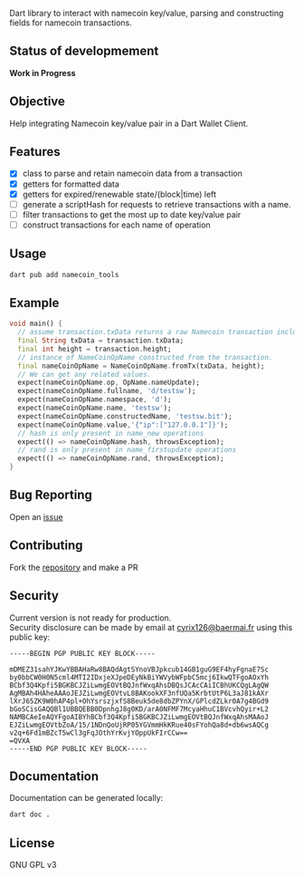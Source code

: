 
Dart library to interact with namecoin key/value, parsing and constructing fields for namecoin transactions.

## Status of developmement

**Work in Progress**

## Objective

Help integrating Namecoin key/value pair in a Dart Wallet Client.

## Features

- [x] class to parse and retain namecoin data from a transaction
- [x] getters for formatted data
- [x] getters for expired/renewable state/(block|time) left
- [ ] generate a scriptHash for requests to retrieve transactions with a name.
- [ ] filter transactions to get the most up to date key/value pair 
- [ ] construct transactions for each name of operation

## Usage

```bash
dart pub add namecoin_tools 
```
## Example

```dart
void main() {
  // assume transaction.txData returns a raw Namecoin transaction including a name_update operation, and .height returns the block height of the transaction.
  final String txData = transaction.txData;
  final int height = transaction.height;
  // instance of NameCoinOpName constructed from the transaction.
  final nameCoinOpName = NameCoinOpName.fromTx(txData, height);
  // We can get any related values.
  expect(nameCoinOpName.op, OpName.nameUpdate);
  expect(nameCoinOpName.fullname, 'd/testsw');
  expect(nameCoinOpName.namespace, 'd');
  expect(nameCoinOpName.name, 'testsw');
  expect(nameCoinOpName.constructedName, 'testsw.bit');
  expect(nameCoinOpName.value,'{"ip":["127.0.0.1"]}');
  // hash is only present in name_new operations
  expect(() => nameCoinOpName.hash, throwsException);
  // rand is only present in name_firstupdate operations
  expect(() => nameCoinOpName.rand, throwsException);
}
```
## Bug Reporting

Open an [issue](https://github.com/Cyrix126/dart_namecoin_tools/issues)

## Contributing

Fork the [repository](https://github.com/Cyrix126/dart_namecoin_tools) and make a PR

## Security

Current version is not ready for production.  
Security disclosure can be made by email at [cyrix126@baermai.fr](mail:cyrix126@baermail.fr) using this public key:

```
-----BEGIN PGP PUBLIC KEY BLOCK-----

mDMEZ31sahYJKwYBBAHaRw8BAQdAgtSYnoVBJpkcub14GB1guG9EF4hyFgnaE7Sc
by0bbCW0H0N5cml4MTI2IDxjeXJpeDEyNkBiYWVybWFpbC5mcj6IkwQTFgoAOxYh
BCbf3Q4Kpfi5BGKBCJZiLwmgEOVtBQJnfWxqAhsDBQsJCAcCAiICBhUKCQgLAgQW
AgMBAh4HAheAAAoJEJZiLwmgEOVtvL8BAKookXF3nfUQa5KrbtUtP6L3aJ81kAXr
lXrJ65ZK9W0hAP4pl+OhYsrszjxfS8Beuk5de8dbZPYnX/GPlcdZLkr0A7g4BGd9
bGoSCisGAQQBl1UBBQEBB0DpnhgJ8g0KD/arA0NFMF7McyaHhuC1BVcvhQyir+L2
NAMBCAeIeAQYFgoAIBYhBCbf3Q4Kpfi5BGKBCJZiLwmgEOVtBQJnfWxqAhsMAAoJ
EJZiLwmgEOVtbZoA/15/1NDnQoUjRP05YGVmmHkKRue40sFYohQa8d+db6wsAQCg
v2q+6Fd1mBZcT5wCl3gFqJOthYrKvjYOppUkFIrCCw==
=QVXA
-----END PGP PUBLIC KEY BLOCK-----
```
## Documentation


Documentation can be generated locally:
```bash
dart doc .
```
## License

GNU GPL v3
